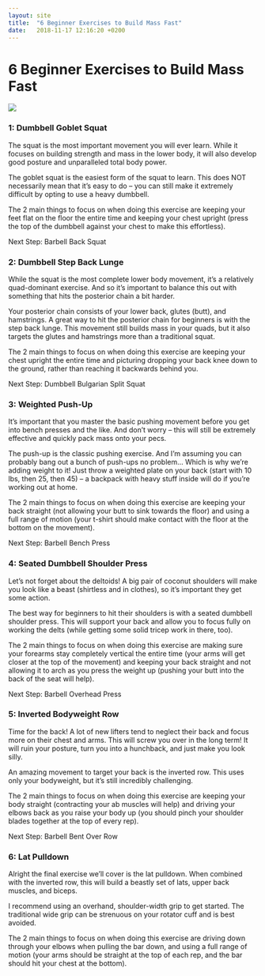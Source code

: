 ```yaml
---
layout: site
title:  "6 Beginner Exercises to Build Mass Fast"
date:   2018-11-17 12:16:20 +0200
---
```


# 6 Beginner Exercises to Build Mass Fast
<img class="post-img" src="{{ site.baseurl }}/images/posts/beginner-exercises/1.jpg">

### 1: Dumbbell Goblet Squat
The squat is the most important movement you will ever learn. While it focuses on building strength and mass in the lower body, it will also develop good posture and unparalleled total body power.

The goblet squat is the easiest form of the squat to learn. This does NOT necessarily mean that it’s easy to do – you can still make it extremely difficult by opting to use a heavy dumbbell.

The 2 main things to focus on when doing this exercise are keeping your feet flat on the floor the entire time and keeping your chest upright (press the top of the dumbbell against your chest to make this effortless).

Next Step: Barbell Back Squat

### 2: Dumbbell Step Back Lunge
While the squat is the most complete lower body movement, it’s a relatively quad-dominant exercise. And so it’s important to balance this out with something that hits the posterior chain a bit harder.

Your posterior chain consists of your lower back, glutes (butt), and hamstrings. A great way to hit the posterior chain for beginners is with the step back lunge. This movement still builds mass in your quads, but it also targets the glutes and hamstrings more than a traditional squat.

The 2 main things to focus on when doing this exercise are keeping your chest upright the entire time and picturing dropping your back knee down to the ground, rather than reaching it backwards behind you.

Next Step: Dumbbell Bulgarian Split Squat

### 3: Weighted Push-Up
It’s important that you master the basic pushing movement before you get into bench presses and the like. And don’t worry – this will still be extremely effective and quickly pack mass onto your pecs.

The push-up is the classic pushing exercise. And I’m assuming you can probably bang out a bunch of push-ups no problem… Which is why we’re adding weight to it! Just throw a weighted plate on your back (start with 10 lbs, then 25, then 45) – a backpack with heavy stuff inside will do if you’re working out at home.

The 2 main things to focus on when doing this exercise are keeping your back straight (not allowing your butt to sink towards the floor) and using a full range of motion (your t-shirt should make contact with the floor at the bottom on the movement).

Next Step: Barbell Bench Press

### 4: Seated Dumbbell Shoulder Press
Let’s not forget about the deltoids! A big pair of coconut shoulders will make you look like a beast (shirtless and in clothes), so it’s important they get some action.

The best way for beginners to hit their shoulders is with a seated dumbbell shoulder press. This will support your back and allow you to focus fully on working the delts (while getting some solid tricep work in there, too).

The 2 main things to focus on when doing this exercise are making sure your forearms stay completely vertical the entire time (your arms will get closer at the top of the movement) and keeping your back straight and not allowing it to arch as you press the weight up (pushing your butt into the back of the seat will help).

Next Step: Barbell Overhead Press

### 5: Inverted Bodyweight Row
Time for the back! A lot of new lifters tend to neglect their back and focus more on their chest and arms. This will screw you over in the long term! It will ruin your posture, turn you into a hunchback, and just make you look silly.

An amazing movement to target your back is the inverted row. This uses only your bodyweight, but it’s still incredibly challenging.

The 2 main things to focus on when doing this exercise are keeping your body straight (contracting your ab muscles will help) and driving your elbows back as you raise your body up (you should pinch your shoulder blades together at the top of every rep).

Next Step: Barbell Bent Over Row

### 6: Lat Pulldown
Alright the final exercise we’ll cover is the lat pulldown. When combined with the inverted row, this will build a beastly set of lats, upper back muscles, and biceps.

I recommend using an overhand, shoulder-width grip to get started. The traditional wide grip can be strenuous on your rotator cuff and is best avoided.

The 2 main things to focus on when doing this exercise are driving down through your elbows when pulling the bar down, and using a full range of motion (your arms should be straight at the top of each rep, and the bar should hit your chest at the bottom).